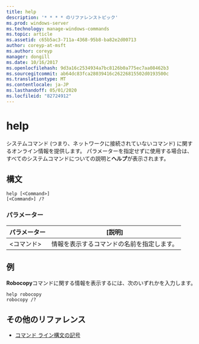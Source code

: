 ```yaml
---
title: help
description: '* * * * のリファレンストピック'
ms.prod: windows-server
ms.technology: manage-windows-commands
ms.topic: article
ms.assetid: c65b5ac3-711a-4368-95b8-ba82e2d00713
author: coreyp-at-msft
ms.author: coreyp
manager: dongill
ms.date: 10/16/2017
ms.openlocfilehash: 9d3a16c2534934a7bc8126b0a775ec7aa08462b3
ms.sourcegitcommit: ab64dc83fca28039416c26226815502d0193500c
ms.translationtype: MT
ms.contentlocale: ja-JP
ms.lasthandoff: 05/01/2020
ms.locfileid: "82724912"
---
```

# <a name="help"></a>help



システムコマンド (つまり、ネットワークに接続されていないコマンド) に関するオンライン情報を提供します。 パラメーターを指定せずに使用する場合は、すべてのシステムコマンドについての説明と**ヘルプ**が表示されます。



## <a name="syntax"></a>構文

```
help [<Command>] 
[<Command>] /?
```

### <a name="parameters"></a>パラメーター

|パラメーター|[説明]|
|---------|-----------|
|\<コマンド>|情報を表示するコマンドの名前を指定します。|

## <a name="examples"></a>例

**Robocopy**コマンドに関する情報を表示するには、次のいずれかを入力します。
```
help robocopy
robocopy /? 
```

## <a name="additional-references"></a>その他のリファレンス

- [コマンド ライン構文の記号](command-line-syntax-key.md)